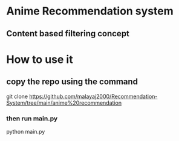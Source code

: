 # Anime Recommendation system
 ## Content based filtering concept

# How to use it 
 ## copy the repo using the command 
 
 
 git clone https://github.com/malayaj2000/Recommendation-System/tree/main/anime%20recommendation
 
### then run main.py 
 python main.py
